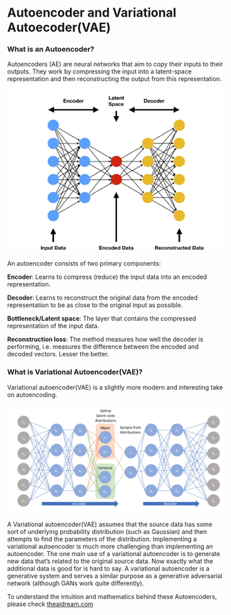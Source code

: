 # Autoencoder and Variational Autoecoder(VAE)

### What is an Autoencoder?

Autoencoders (AE) are neural networks that aim to copy their inputs to their outputs. They work by compressing the input into a latent-space representation and then reconstructing the output from this representation.

![Autoencoder](https://github.com/nageshsinghc4/Autoencoder-and-Variational-Autoecoder/blob/main/3eee0b_b9824728c9a845a18c083f3b76736cbf_mv2.webp)

An autoencoder consists of two primary components:


**Encoder**: Learns to compress (reduce) the input data into an encoded representation.

**Decoder**: Learns to reconstruct the original data from the encoded representation to be as close to the original input as possible.

**Bottleneck/Latent space**: The layer that contains the compressed representation of the input data.

**Reconstruction loss**: The method measures how well the decoder is performing, i.e. measures the difference between the encoded and decoded vectors. Lesser the better.


### What is Variational Autoencoder(VAE)?

Variational autoencoder(VAE) is a slightly more modern and interesting take on autoencoding.


![VAE](https://raw.githubusercontent.com/nageshsinghc4/Autoencoder-and-Variational-Autoecoder/main/3eee0b_57ed12aab2954af8adada1ef6b1d37b3_mv2.webp)

A Variational autoencoder(VAE) assumes that the source data has some sort of underlying probability distribution (such as Gaussian) and then attempts to find the parameters of the distribution. Implementing a variational autoencoder is much more challenging than implementing an autoencoder. The one main use of a variational autoencoder is to generate new data that’s related to the original source data. Now exactly what the additional data is good for is hard to say. A variational autoencoder is a generative system and serves a similar purpose as a generative adversarial network (although GANs work quite differently).

To understand the intuition and mathematics behind these Autoencoders, please check [theaidream.com](https://www.theaidream.com/post/an-introduction-to-autoencoder-and-variational-autoencoder-vae)
